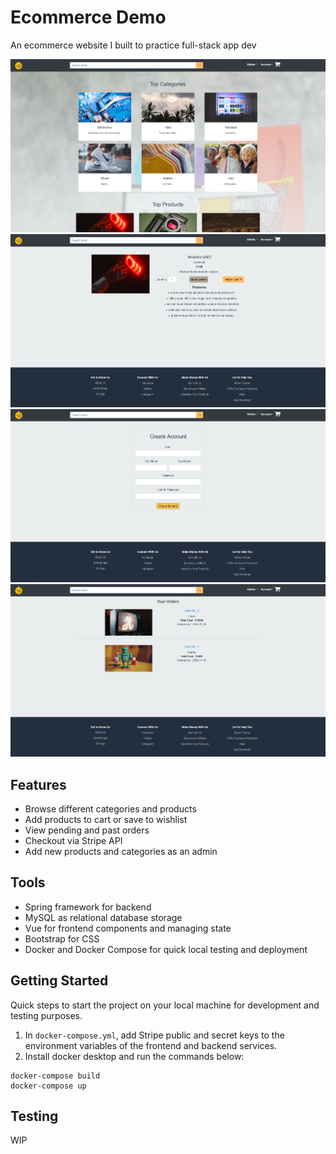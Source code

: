 # Ecommerce Demo
An ecommerce website I built to practice full-stack app dev

![home page](https://github.com/apark9897/ecommerce/blob/main/mockups/ecommerce_homepage.png?raw=true)
![product details](https://github.com/apark9897/ecommerce/blob/main/mockups/ecommerce_productpage.png?raw=true)
![signup](https://github.com/apark9897/ecommerce/blob/main/mockups/ecommerce_signup.png?raw=true)
![order page](https://github.com/apark9897/ecommerce/blob/main/mockups/ecommerce_orderspage.png?raw=true)

## Features
- Browse different categories and products 
- Add products to cart or save to wishlist
- View pending and past orders
- Checkout via Stripe API
- Add new products and categories as an admin

## Tools
- Spring framework for backend
- MySQL as relational database storage
- Vue for frontend components and managing state
- Bootstrap for CSS
- Docker and Docker Compose for quick local testing and deployment

## Getting Started
Quick steps to start the project on your local machine for development and testing purposes.

1. In `docker-compose.yml`, add Stripe public and secret keys to the environment variables of the frontend and backend services.
2. Install docker desktop and run the commands below:
```
docker-compose build
docker-compose up
```

## Testing
WIP